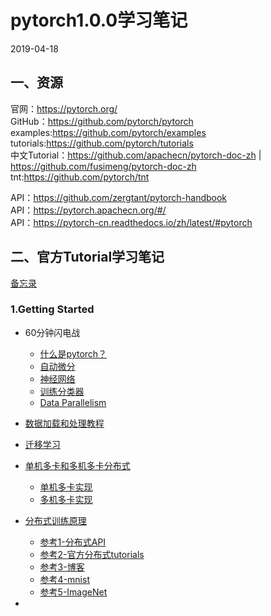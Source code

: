 # pytorch1.0.0学习笔记  
2019-04-18   
## 一、资源
官网：https://pytorch.org/     
GitHub：https://github.com/pytorch/pytorch   
examples:https://github.com/pytorch/examples   
tutorials:https://github.com/pytorch/tutorials    
中文Tutorial：https://github.com/apachecn/pytorch-doc-zh | https://github.com/fusimeng/pytorch-doc-zh       
tnt:https://github.com/pytorch/tnt  

   
   
API：https://github.com/zergtant/pytorch-handbook   
API：https://pytorch.apachecn.org/#/     
API：https://pytorch-cn.readthedocs.io/zh/latest/#pytorch 
## 二、官方Tutorial学习笔记   
[备忘录](https://pytorch.org/tutorials/beginner/ptcheat.html)   
### 1.Getting Started  
* 60分钟闪电战
    * [什么是pytorch？](notes/pytorch.md)
    * [自动微分](notes/autograd.md)
    * [神经网络](notes/nn.md)
    * [训练分类器](notes/training_classifier.md)
    * [Data Parallelism](notes/dataparallelism.md)
* [数据加载和处理教程](notes/load_pre.md)
* [迁移学习](https://github.com/fusimeng/pytorchexamples/blob/master/transferlearning.ipynb)
* [单机多卡和多机多卡分布式](notes/multigpus.md)
    * [单机多卡实现](https://github.com/fusimeng/pytorchexamples/blob/master/single_multigpus.ipynb)
    * [多机多卡实现]()
* [分布式训练原理](notes/distributed.md)
    * [参考1-分布式API](https://pytorch.org/docs/master/distributed.html)  
    * [参考2-官方分布式tutorials](https://github.com/pytorch/tutorials/blob/master/intermediate_source/dist_tuto.rst)  
    * [参考3-博客](https://blog.csdn.net/m0_38008956/article/details/86559432)   
    * [参考4-mnist](https://blog.csdn.net/jacke121/article/details/80605421)  
    * [参考5-ImageNet](https://github.com/pytorch/examples/tree/master/imagenet)  

* 